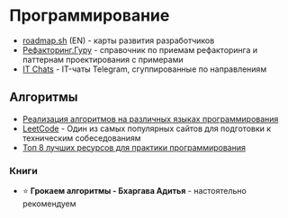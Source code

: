 # Программирование

- [roadmap.sh](https://roadmap.sh) (EN) - карты развития разработчиков
- [Рефакторинг.Гуру](https://refactoring.guru/ru) - справочник по приемам рефакторинга и паттернам проектирования с примерами
- [IT Chats](https://t.me/it_chats) - IT-чаты Telegram, сгуппированные по направлениям

## Алгоритмы

- [Реализация алгоритмов на различных языках программирования](https://github.com/TheAlgorithms)
- [LeetCode](leetcode.com) - Один из самых популярных сайтов для подготовки к техническим собеседованиям
- [Топ 8 лучших ресурсов для практики программирования](https://habr.com/ru/post/414009/)

### Книги
- ⭐ **Грокаем алгоритмы - Бхаргава Адитья** - настоятельно рекомендуем

